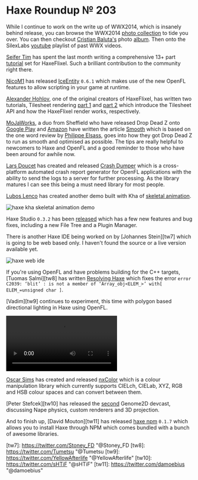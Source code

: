 [_template]: roundup.html
[“”]: a ""
# Haxe Roundup № 203

While I continue to work on the write up of WWX2014, which is insanely behind release, you
can browse the WWX2014 [photo collection][l1] to tide you over. You can then checkout
[Cristian Baluta's][tw5] photo [album][l6]. Then onto the SilexLabs [youtube] playlist of 
past WWX videos.

[Seifer Tim][tw1] has spent the last month writing a comprehensive 13+ part [tutorial][l2]
set for HaxeFlixel. Such a brilliant contribution to the community right there.

[NicoM1][gh1] has released [IceEntity][l3] `0.6.1` which makes use of the new OpenFL features
to allow scripting in your game at runtime.

[Alexander Hohlov][tw2], one of the original creators of HaxeFlixel, has written two
tutorials, Tilesheet rendering [part 1] and [part 2] which introduce the Tilesheet API
and how the HaxeFlixel render works, respectively.

[MoJaWorks][tw3], a duo from Sheffield who have released Drop Dead Z onto [Google Play][l4]
and [Amazon][l5] have written the article [Smooth] which is based on the one word review
by [Philippe Elsass][tw4], goes into how they got Drop Dead Z to run as smooth and 
optimised as possible. The tips are really helpful to newcomers to Haxe and OpenFL and
a good reminder to those who have been around for awhile now.

[Lars Doucet][gh2] has created and released [Crash Dumper][l7] which is a cross-platform
automated crash report generator for OpenFL applications with the ability to send
the logs to a server for further processing. As the library matures I can see this
being a must need library for most people.

[Lubos Lenco][tw6] has created another demo built with Kha of [skeletal animation][l8].

![haxe kha skeletal animation demo](/img/203/kha-demo.png "Kha Skeletal Animation")

Haxe Studio `0.3.2` has been [released][l9] which has a few new features and bug 
fixes, including a new File Tree and a Plugin Manager.

There is another Haxe IDE being worked on by [Johannes Stein][tw7] which is going to
be web based only. I haven't found the source or a live version available yet.

![haxe web ide](/img/203/web-ide.png "New Haxe Web IDE")

If you're using OpenFL and have problems building for the C++ targets, [Tuomas Salmi][tw8]
has written [Resolving Haxe][l10] which fixes the error `error C2039: ‘blit’ : is not a member of ‘Array_obj<ELEM_>’ with[ ELEM_=unsigned char ]`.

[Vadim][tw9] continues to experiment, this time with polygon based directional lighting
in Haxe using OpenFL.

![haxe openfl polygon directional lighting](/img/203/polygon-lighting.mp4 "Polygon Directional Lighting")

[Oscar Sims][gh3] has created and released [nxColor] which is a colour manipulation library
which currently supports CIELch, CIELab, XYZ, RGB and HSB colour spaces and can convert
between them.

[Peter Stefcek][tw10] has released the [second] Genome2D devcast, discussing Nape
physics, custom renderers and 3D projection.

And to finish up, [David Mouton][tw11] has released [haxe npm] `0.1.7` which allows
you to install Haxe through NPM which comes bundled with a bunch of awesome libraries.

[tw1]: https://twitter.com/SeiferTim "@SeiferTim"
[tw2]: https://twitter.com/teormech "@teormech"
[tw3]: https://twitter.com/MoJaWorksGames "@MoJaWorksGames"
[tw4]: https://twitter.com/elsassph "@elsassph"
[tw5]: https://twitter.com/cristi_tulcea "@cristi_tulcea"
[tw6]: https://twitter.com/luboslenco "@luboslenco"
[tw7]: https://twitter.com/Stoney_FD "@Stoney_FD
[tw8]: https://twitter.com/Tumetsu "@Tumetsu
[tw9]: https://twitter.com/YellowAfterlife "@YellowAfterlife"
[tw10]: https://twitter.com/sHTiF "@sHTiF"
[tw11]: https://twitter.com/damoebius "@damoebius"
	
[gh1]: https://github.com/NicoM1 "@NicoM1"
[gh2]: https://github.com/larsiusprime "@larsiusprime"
[gh3]: https://github.com/xxnxT "@xxnxT"

[l1]: https://secure.flickr.com/photos/120854033@N02/sets/72157644567142547/ "WWX2014 Photo Collection"
[l2]: http://haxeflixel.com/documentation/tutorials/ "HaxeFlixel Tutorials"
[l3]: https://github.com/NicoM1/IceEntity#live-scripting "IceEntity v0.6.1 Live Scripting"
[part 1]: http://beeblerox.tumblr.com/post/87678385538/tilesheet-rendering-part-1 "Tilesheet Rendering Part 1"
[part 2]: http://beeblerox.tumblr.com/post/87778663958/tilesheet-rendering-part-2-some-details-about-flixel "Tilesheet Rendering Part 2"
[l4]: https://play.google.com/store/apps/details?id=uk.co.mojaworks.dropdeadz "Drop Dead Z on Google Play Store"
[l5]: http://www.amazon.com/MoJaWorks-Games-Drop-Dead-Z/dp/B00KLB5DXW "Drop Dead Z on Amazon"
[smooth]: http://mojaworks.co.uk/smooth/ "Smooth!"
[l6]: https://plus.google.com/photos/102107851985427662355/albums/6019578509685152369 "WWX2014 Photo Collection"
[youtube]: https://www.youtube.com/playlist?list=PL1YPyEPU8dDMeC6DiI6K5Q28J7U4R9cXO "SilexLabs Youtube Playlist"
[l7]: https://github.com/larsiusprime/crashdumper "CrashDumper on GitHub"
[l8]: https://googledrive.com/host/0B22ElR_OUmfdZ1VIa0w2Rm1qNGM/index.html "Kha Skeletal Animation"
[l9]: https://plus.google.com/109584981950014985501/posts/VPdQhu8xm4m "Haxe Studio 0.3.2 release"
[l10]: http://www.time-eater.net/?p=344 "Resolving Haxe - OpenFL not building for C++ targets"
[nxcolor]: https://github.com/xxnxT/nxColor "nxColor on GitHub"
[second]: https://www.youtube.com/watch?v=XvH6g6h6JRQ "Genome2D DeCast 2"
[haxe npm]: https://github.com/damoebius/haxe-npm "haxe-npm on GitHub"

